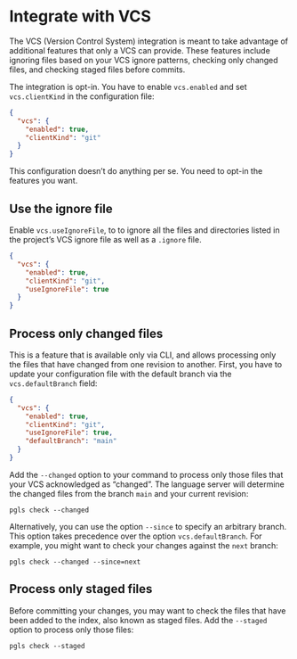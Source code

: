 # Integrate with VCS

The VCS (Version Control System) integration is meant to take advantage of additional features that only a VCS can provide. These features include ignoring files based on your VCS ignore patterns, checking only changed files, and checking staged files before commits.

The integration is opt-in. You have to enable `vcs.enabled` and set `vcs.clientKind` in the configuration file:


```json
{
  "vcs": {
    "enabled": true,
    "clientKind": "git"
  }
}
```

This configuration doesn’t do anything per se. You need to opt-in the features you want.

## Use the ignore file

Enable `vcs.useIgnoreFile`, to to ignore all the files and directories listed in the project’s VCS ignore file as well as a `.ignore` file.


```json
{
  "vcs": {
    "enabled": true,
    "clientKind": "git",
    "useIgnoreFile": true
  }
}
```

## Process only changed files

This is a feature that is available only via CLI, and allows processing only the files that have changed from one revision to another.
First, you have to update your configuration file with the default branch via the `vcs.defaultBranch` field:

```json
{
  "vcs": {
    "enabled": true,
    "clientKind": "git",
    "useIgnoreFile": true,
    "defaultBranch": "main"
  }
}
```

Add the `--changed` option to your command to process only those files that your VCS acknowledged as “changed”. The language server will determine the changed files from the branch `main` and your current revision:

```shell
pgls check --changed
```

Alternatively, you can use the option `--since` to specify an arbitrary branch. This option takes precedence over the option `vcs.defaultBranch`. For example, you might want to check your changes against the `next` branch:

```shell
pgls check --changed --since=next
```

## Process only staged files

Before committing your changes, you may want to check the files that have been added to the index, also known as staged files. Add the `--staged` option to process only those files:

```shell
pgls check --staged
```

